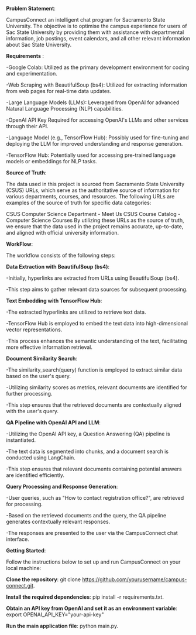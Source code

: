 **Problem Statement**: 

CampusConnect an intelligent chat program for Sacramento State University. The objective is to optimise the campus experience for users of Sac State University by providing them with assistance with departmental information, job postings, event calendars, and all other relevant information about Sac State University.

**Requirements** :

-Google Colab: Utilized as the primary development environment for coding and experimentation.

-Web Scraping with BeautifulSoup (bs4): Utilized for extracting information from web pages for real-time data updates.

-Large Language Models (LLMs): Leveraged from OpenAI for advanced Natural Language Processing (NLP) capabilities.

-OpenAI API Key Required for accessing OpenAI's LLMs and other services through their API.

-Language Model (e.g., TensorFlow Hub): Possibly used for fine-tuning and deploying the LLM for improved understanding and response generation.

-TensorFlow Hub: Potentially used for accessing pre-trained language models or embeddings for NLP tasks.

**Source of Truth**:

The data used in this project is sourced from Sacramento State University (CSUS) URLs, which serve as the authoritative source of information for various departments, courses, and resources. The following URLs are examples of the source of truth for specific data categories:

CSUS Computer Science Department - Meet Us
CSUS Course Catalog - Computer Science Courses
By utilizing these URLs as the source of truth, we ensure that the data used in the project remains accurate, up-to-date, and aligned with official university information.



**WorkFlow**:

The workflow consists of the following steps:

****Data Extraction with BeautifulSoup (bs4)****:

-Initially, hyperlinks are extracted from URLs using BeautifulSoup (bs4).

-This step aims to gather relevant data sources for subsequent processing.

****Text Embedding with TensorFlow Hub****:

-The extracted hyperlinks are utilized to retrieve text data.

-TensorFlow Hub is employed to embed the text data into high-dimensional vector representations.

-This process enhances the semantic understanding of the text, facilitating more effective information retrieval.

****Document Similarity Search****:

-The similarity_search(query) function is employed to extract similar data based on the user's query.

-Utilizing similarity scores as metrics, relevant documents are identified for further processing.

-This step ensures that the retrieved documents are contextually aligned with the user's query.

****QA Pipeline with OpenAI API and LLM****:

-Utilizing the OpenAI API key, a Question Answering (QA) pipeline is instantiated.

-The text data is segmented into chunks, and a document search is conducted using LangChain.

-This step ensures that relevant documents containing potential answers are identified efficiently.

****Query Processing and Response Generation****:

-User queries, such as "How to contact registration office?", are retrieved for processing.

-Based on the retrieved documents and the query, the QA pipeline generates contextually relevant responses.

-The responses are presented to the user via the CampusConnect chat interface.

**Getting Started**:

Follow the instructions below to set up and run CampusConnect on your local machine:

****Clone the repository****: git clone https://github.com/yourusername/campus-connect.git.

****Install the required dependencies****: pip install -r requirements.txt.

****Obtain an API key from OpenAI and set it as an environment variable****: export OPENAI_API_KEY="your-api-key"

****Run the main application file****: python main.py.






